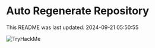 # Auto Regenerate Repository

This README was last updated: 2024-09-21 05:50:55

 ![TryHackMe](https://tryhackme.com/badge/533634)